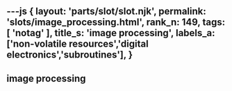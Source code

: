 ---js
{
  layout: 'parts/slot/slot.njk',
  permalink: 'slots/image_processing.html',
  rank_n: 149,
  tags: [ 'notag' ],
  title_s: 'image processing',
  labels_a: ['non-volatile resources','digital electronics','subroutines'],
}
---
## image processing


